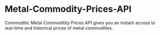 # Metal-Commodity-Prices-API
Commoditic Metal Commoditity Prices API gives you an instant access to real-time and historical prices of metal commodities.
